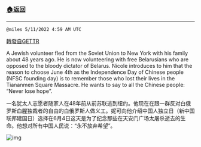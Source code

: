 ###  [:house:返回](README.md)
---


`@miles 5/11/2022 4:59 AM UTC`

[轉發自GETTR](https://gettr.com/post/p198lptf424)

A Jewish volunteer fled from the Soviet Union to New York with his family about 48 years ago. He is now volunteering with free Belarusians who are opposed to the bloody dictator of Belarus. 
Nicole introduces to him that the reason to choose June 4th as the Independence Day of Chinese people (NFSC founding day) is to remember those who lost their lives in the Tiananmen Square Massacre. He wants to say to all the Chinese people: “Never lose hope”.

一名犹太人志愿者随家人在48年前从前苏联逃到纽约。他现在在跟一群反对白俄罗斯血腥独裁者的自由的白俄罗斯人做义工。妮可向他介绍中国人独立日（新中国联邦建国日）选择在6月4日这天是为了纪念那些在天安门广场太屠杀逝去的生命。他想对所有中国人民说：“永不放弃希望”。

![img](https://media.gettr.com/group14/origin/2022/05/11/04/a756466d-c4e2-0ae5-9fa1-2c9acfa34705/out.jpg)
